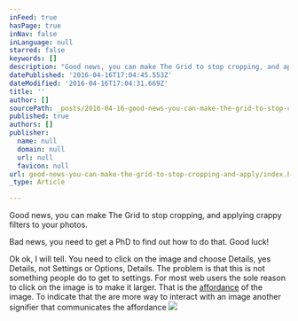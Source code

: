 ```yaml
---
inFeed: true
hasPage: true
inNav: false
inLanguage: null
starred: false
keywords: []
description: "Good news, you can make The Grid to stop cropping, and applying crappy filters to your photos.\_"
datePublished: '2016-04-16T17:04:45.553Z'
dateModified: '2016-04-16T17:04:31.669Z'
title: ''
author: []
sourcePath: _posts/2016-04-16-good-news-you-can-make-the-grid-to-stop-cropping-and-apply.md
published: true
authors: []
publisher:
  name: null
  domain: null
  url: null
  favicon: null
url: good-news-you-can-make-the-grid-to-stop-cropping-and-apply/index.html
_type: Article

---
```

Good news, you can make The Grid to stop cropping, and applying crappy filters to your photos. 

Bad news, you need to get a PhD to find out how to do that. Good luck!

Ok ok, I will tell. You need to click on the image and choose Details, yes Details, not Settings or Options, Details. The problem is that this is not something people do to get to settings. For most web users the sole reason to click on the image is to make it larger. That is the [affordance][0] of the image. To indicate that the are more way to interact with an image another signifier that communicates the affordance
![](https://the-grid-user-content.s3-us-west-2.amazonaws.com/903913f3-0087-4f9a-ad8b-49089b9f58b2.jpg)

[0]: http://www.jnd.org/dn.mss/affordances_and.html